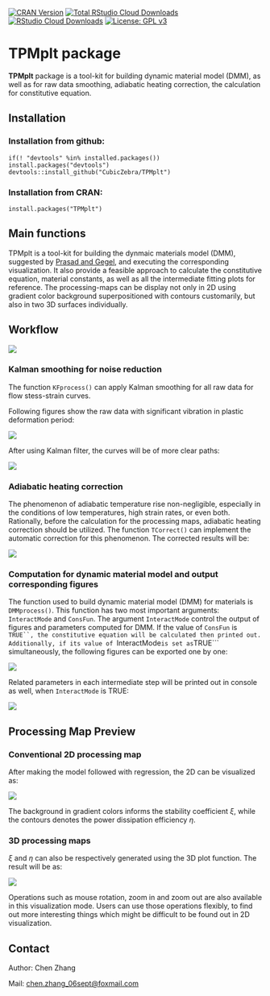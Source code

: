 [![CRAN Version](http://www.r-pkg.org/badges/version/TPMplt)](https://cran.r-project.org/package=TPMplt)
[![Total RStudio Cloud Downloads](http://cranlogs.r-pkg.org/badges/grand-total/TPMplt?color=brightgreen)](https://cran.r-project.org/package=TPMplt)
[![RStudio Cloud Downloads](http://cranlogs.r-pkg.org/badges/TPMplt?color=brightgreen)](https://cran.r-project.org/package=TPMplt)
[![License: GPL v3](https://img.shields.io/badge/License-GPL%20v3-blue.svg)](https://www.gnu.org/licenses/gpl-3.0)

# TPMplt package

**TPMplt** package is a tool-kit for building dynamic material model (DMM), as well as for raw data smoothing, adiabatic heating correction, the calculation for constitutive equation.

## Installation

### Installation from github:

```
if(! "devtools" %in% installed.packages()) install.packages("devtools")
devtools::install_github("CubicZebra/TPMplt")
```

### Installation from CRAN:

```
install.packages("TPMplt")
```

## Main functions

TPMplt is a tool-kit for building the dynmaic materials model (DMM), suggested by [Prasad and Gegel](https://link.springer.com/article/10.1007/BF02664902), and executing the corresponding visualization. It also provide a feasible approach to calculate the constitutive equation, material constants, as well as all the intermediate fitting plots for reference. The processing-maps can be display not only in 2D using gradient color background superpositioned with contours customarily, but also in two 3D surfaces individually.


## Workflow

![](vignettes/figs/demo1.png)

### Kalman smoothing for noise reduction

The function  ```KFprocess()``` can apply Kalman smoothing for all raw data for flow stess-strain curves.

Following figures show the raw data with significant vibration in plastic deformation period:

![](vignettes/figs/Img2.png)

After using Kalman filter, the curves will be of more clear paths:

![](vignettes/figs/Img3.png)

### Adiabatic heating correction

The phenomenon of adiabatic temperature rise non-negligible, especially in the conditions of low temperatures, high strain rates, or even both. Rationally, before the calculation for the processing maps, adiabatic heating correction should be utilized. The function ```TCorrect()``` can implement the automatic correction for this phenomenon. The corrected results will be:

![](vignettes/figs/Img4.png)

### Computation for dynamic material model and output corresponding figures

The function used to build dynamic material model (DMM) for materials is ```DMMprocess()```. This function has two most important arguments: ```InteractMode``` and ```ConsFun```. The argument ```InteractMode``` control the output of figures and parameters computed for DMM. If the value of ```ConsFun``` is ```TRUE``, the constitutive equation will be calculated then printed out. Additionally, if its value of ```InteractMode``` is set as ```TRUE``` simultaneously, the following figures can be exported one by one:

![](vignettes/figs/demo3.png)

Related parameters in each intermediate step will be printed out in console as well, when ```InteractMode``` is TRUE:

![](vignettes/figs/Img12.png)

## Processing Map Preview

### Conventional 2D processing map

After making the model followed with regression, the 2D can be visualized as:

![](vignettes/figs/demo2.png)

The background in gradient colors informs the stability coefficient $\xi$, while the contours denotes the power dissipation efficiency $\eta$.

### 3D processing maps

$\xi$ and $\eta$ can also be respectively generated using the 3D plot function. The result will be as:

![](vignettes/figs/Img13.png)

Operations such as mouse rotation, zoom in and zoom out are also available in this visualization mode. Users can use those operations flexibly, to find out more interesting things which might be difficult to be found out in 2D visualization.

## Contact

Author: Chen Zhang

Mail: chen.zhang_06sept@foxmail.com
